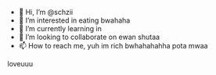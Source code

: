 - 👋 Hi, I’m @schzii
- 👀 I’m interested in eating bwahaha
- 🌱 I’m currently learning in 
- 💞️ I’m looking to collaborate on ewan shutaa
- 📫 How to reach me, yuh im rich bwhahahahha pota
mwaa
<!---
schzii/schzii is a ✨ special ✨ repository because its `README.md` (this file) appears on your GitHub profile.
You can click the Preview link to take a look at your changes.
--->
loveuuu
